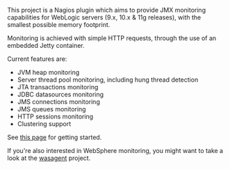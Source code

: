 This project is a Nagios plugin which aims to provide JMX monitoring capabilities for WebLogic servers (9.x, 10.x & 11g releases), with the smallest possible memory footprint.

Monitoring is achieved with simple HTTP requests, through the use of an embedded Jetty container.

Current features are:

  * JVM heap monitoring
  * Server thread pool monitoring, including hung thread detection
  * JTA transactions monitoring
  * JDBC datasources monitoring
  * JMS connections monitoring
  * JMS queues monitoring
  * HTTP sessions monitoring
  * Clustering support

See [this page](Wlsagent.md) for getting started.

If you're also interested in WebSphere monitoring, you might want to take a look at the [wasagent](http://code.google.com/p/wasagent/) project.